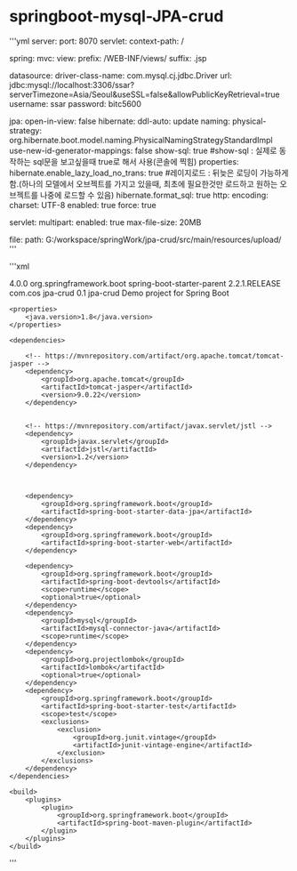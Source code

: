 # springboot-mysql-JPA-crud

'''yml
server:
  port: 8070
  servlet:
    context-path: /

spring:
  mvc:
    view:
      prefix: /WEB-INF/views/
      suffix: .jsp
      
  datasource:
    driver-class-name: com.mysql.cj.jdbc.Driver
    url: jdbc:mysql://localhost:3306/ssar?serverTimezone=Asia/Seoul&useSSL=false&allowPublicKeyRetrieval=true
    username: ssar
    password: bitc5600
    
  jpa:
    open-in-view: false
    hibernate:
      ddl-auto: update
      naming:
        physical-strategy: org.hibernate.boot.model.naming.PhysicalNamingStrategyStandardImpl
      use-new-id-generator-mappings: false
    show-sql: true
    #show-sql : 실제로 동작하는 sql문을 보고싶을때 true로 해서 사용(콘솔에 찍힘)
    properties:
      hibernate.enable_lazy_load_no_trans: true
      #레이지로드 : 뒤늦은 로딩이 가능하게 함.(하나의 모델에서 오브젝트를 가지고 있을때, 최초에 필요한것만 로드하고 원하는 오브젝트를 나중에 로드할 수 있음)
      hibernate.format_sql: true
  http:
    encoding:
      charset: UTF-8
      enabled: true
      force: true
  
  servlet:
    multipart:
      enabled: true
      max-file-size: 20MB

      
file: 
  path: G:/workspace/springWork/jpa-crud/src/main/resources/upload/
  '''
  
  
  '''xml
  <?xml version="1.0" encoding="UTF-8"?>
<project xmlns="http://maven.apache.org/POM/4.0.0"
	xmlns:xsi="http://www.w3.org/2001/XMLSchema-instance"
	xsi:schemaLocation="http://maven.apache.org/POM/4.0.0 https://maven.apache.org/xsd/maven-4.0.0.xsd">
	<modelVersion>4.0.0</modelVersion>
	<parent>
		<groupId>org.springframework.boot</groupId>
		<artifactId>spring-boot-starter-parent</artifactId>
		<version>2.2.1.RELEASE</version>
		<relativePath /> <!-- lookup parent from repository -->
	</parent>
	<groupId>com.cos</groupId>
	<artifactId>jpa-crud</artifactId>
	<version>0.1</version>
	<name>jpa-crud</name>
	<description>Demo project for Spring Boot</description>

	<properties>
		<java.version>1.8</java.version>
	</properties>

	<dependencies>

		<!-- https://mvnrepository.com/artifact/org.apache.tomcat/tomcat-jasper -->
		<dependency>
			<groupId>org.apache.tomcat</groupId>
			<artifactId>tomcat-jasper</artifactId>
			<version>9.0.22</version>
		</dependency>


		<!-- https://mvnrepository.com/artifact/javax.servlet/jstl -->
		<dependency>
			<groupId>javax.servlet</groupId>
			<artifactId>jstl</artifactId>
			<version>1.2</version>
		</dependency>



		<dependency>
			<groupId>org.springframework.boot</groupId>
			<artifactId>spring-boot-starter-data-jpa</artifactId>
		</dependency>
		<dependency>
			<groupId>org.springframework.boot</groupId>
			<artifactId>spring-boot-starter-web</artifactId>
		</dependency>

		<dependency>
			<groupId>org.springframework.boot</groupId>
			<artifactId>spring-boot-devtools</artifactId>
			<scope>runtime</scope>
			<optional>true</optional>
		</dependency>
		<dependency>
			<groupId>mysql</groupId>
			<artifactId>mysql-connector-java</artifactId>
			<scope>runtime</scope>
		</dependency>
		<dependency>
			<groupId>org.projectlombok</groupId>
			<artifactId>lombok</artifactId>
			<optional>true</optional>
		</dependency>
		<dependency>
			<groupId>org.springframework.boot</groupId>
			<artifactId>spring-boot-starter-test</artifactId>
			<scope>test</scope>
			<exclusions>
				<exclusion>
					<groupId>org.junit.vintage</groupId>
					<artifactId>junit-vintage-engine</artifactId>
				</exclusion>
			</exclusions>
		</dependency>
	</dependencies>

	<build>
		<plugins>
			<plugin>
				<groupId>org.springframework.boot</groupId>
				<artifactId>spring-boot-maven-plugin</artifactId>
			</plugin>
		</plugins>
	</build>

</project>
'''
